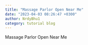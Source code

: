 ```yaml
---
title: "Massage Parlor Open Near Me"
date: "2023-04-03 08:26:47 +0300"
author: NrdyBhu1
category: tutorial blog
---
```

Massage Parlor Open Near Me

